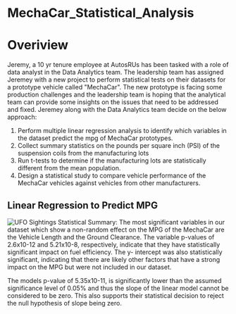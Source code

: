 # MechaCar_Statistical_Analysis

# Overiview

Jeremy, a 10 yr tenure employee at AutosRUs has been tasked with a role of data analyst in the Data Analytics team. The leadership team has assigned Jeremey with a new project to perform statistical tests on their datasets for a prototype vehicle called "MechaCar". The new prototype is facing some production challenges and the leadership team is hoping that the analytical team can provide some insights on the issues that need to be addressed and fixed. Jeremey along with the Data Analytics team decide on the below approach:
1. Perform multiple linear regression analysis to identify which variables in the dataset predict the mpg of MechaCar prototypes.
2. Collect summary statistics on the pounds per square inch (PSI) of the suspension coils from the manufacturing lots
3. Run t-tests to determine if the manufacturing lots are statistically different from the mean population.
4. Design a statistical study to compare vehicle performance of the MechaCar vehicles against vehicles from other manufacturers.

## Linear Regression to Predict MPG
<img   src=""  alt="UFO Sightings"  title="UFO Sightings" style="display: inline-block; margin: 0 auto; max-width: 300px">
Statistical Summary:
The most significant variables in our dataset which show a non-random effect on the MPG of the MechaCar are the Vehicle Length and the Ground Clearance. 
The variable p-values of 2.6x10-12 and 5.21x10-8, respectively, indicate that they have statistically significant impact on fuel efficiency. 
The y- intercept was also statistically significant, indicating that there are likely other factors that have a strong impact on the MPG but were not included in our dataset.

The models p-value of 5.35x10-11, is significantly lower than the assumed significance level of 0.05% and thus the slope of the linear model cannot be considered to be zero. 
This also supports their statistical decision to reject the null hypothesis of slope being zero.
